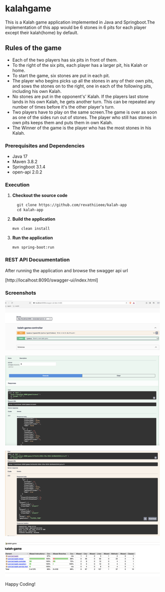 # kalahgame

This is a Kalah game application implemented in Java and Springboot.The implementation of this app would be 6 stones in 6 pits for each player except their kalah(home) by default. 

## Rules of the game

* Each of the two players has six pits in front of them.
* To the right of the six pits, each player has a larger pit, his Kalah or home.
* To start the game, six stones are put in each pit.
* The player who begins picks up all the stones in any of their own pits, and sows the stones on to the right, one in each of the following pits, including his own Kalah.
* No stones are put in the opponent's' Kalah. If the players last stone lands in his own Kalah, he gets another turn. This can be repeated any number of times before it's the other player's turn.
* Two players have to play on the same screen.The game is over as soon as one of the sides run out of stones. The player who still has stones in own pits keeps them and puts them in own Kalah.
* The Winner of the game is the player who has the most stones in his Kalah. 

### Prerequisites and Dependencies

* Java 17
* Maven 3.8.2
* Springboot 3.1.4
* open-api 2.0.2

### Execution

1. **Checkout the source code**
    ```
      git clone https://github.com/revathiieee/kalah-app
      cd kalah-app
    ```

2. **Build the application**
    ```
    mvn clean install
    ```

3. **Run the application**
    ```
    mvn spring-boot:run
    ```

### REST API Docuumentation

After running the application and browse the swagger api url

[http://localhost:8090/swagger-ui/index.html]

### Screenshots

![kalah-swagger-1.png](kalah-swagger-1.png)

![kalah-swagger-2.png](kalah-swagger-2.png)

![kalah-swagger-3.png](kalah-swagger-3.png)

![jacocoreport.png](jacocoreport.png)


Happy Coding!
